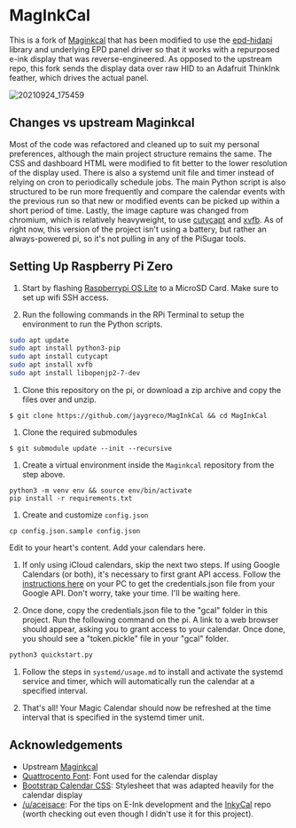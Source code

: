 # MagInkCal
This is a fork of [Maginkcal](https://github.com/speedyg0nz/MagInkCal) that has been modified to use the [epd-hidapi](https://github.com/jaygreco/epd-hidapi) library and underlying EPD panel driver so that it works with a repurposed e-ink display that was reverse-engineered. As opposed to the upstream repo, this fork sends the display data over raw HID to an Adafruit ThinkInk feather, which drives the actual panel.

![20210924_175459](https://user-images.githubusercontent.com/5581989/134661608-bac1f0bf-e7e3-41fe-b92e-37c26dad8fbe.jpg)


## Changes vs upstream Maginkcal
Most of the code was refactored and cleaned up to suit my personal preferences, although the main project structure remains the same. The CSS and dashboard HTML were modified to fit better to the lower resolution of the display used. There is also a systemd unit file and timer instead of relying on cron to periodically schedule jobs. The main Python script is also structured to be run more frequently and compare the calendar events with the previous run so that new or modified events can be picked up within a short period of time. Lastly, the image capture was changed from chromium, which is relatively heavyweight, to use [cutycapt](https://cutycapt.sourceforge.net/) and [xvfb](https://www.x.org/releases/X11R7.6/doc/man/man1/Xvfb.1.xhtml). As of right now, this version of the project isn't using a battery, but rather an always-powered pi, so it's not pulling in any of the PiSugar tools.

## Setting Up Raspberry Pi Zero

1. Start by flashing [Raspberrypi OS Lite](https://www.raspberrypi.org/software/operating-systems/) to a MicroSD Card. Make sure to set up wifi SSH access.

1. Run the following commands in the RPi Terminal to setup the environment to run the Python scripts.

```bash
sudo apt update
sudo apt install python3-pip
sudo apt install cutycapt
sudo apt install xvfb
sudo apt install libopenjp2-7-dev
```

1. Clone this repository on the pi, or download a zip archive and copy the files over and unzip.
```
$ git clone https://github.com/jaygreco/MagInkCal && cd MagInkCal
```

1. Clone the required submodules
```
$ git submodule update --init --recursive
```

1. Create a virtual environment inside the `Maginkcal` repository from the step above.
```
python3 -m venv env && source env/bin/activate
pip install -r requirements.txt
```

1. Create and customize `config.json`
```
cp config.json.sample config.json
```
Edit to your heart's content. Add your calendars here.

1. If only using iCloud calendars, skip the next two steps. If using Google Calendars (or both), it's necessary to first grant API access. Follow the [instructions here](https://developers.google.com/calendar/api/quickstart/python) on your PC to get the credentials.json file from your Google API. Don't worry, take your time. I'll be waiting here.

1. Once done, copy the credentials.json file to the "gcal" folder in this project. Run the following command on the pi. A link to a web browser should appear, asking you to grant access to your calendar. Once done, you should see a "token.pickle" file in your "gcal" folder.

```bash
python3 quickstart.py
```

1. Follow the steps in `systemd/usage.md` to install and activate the systemd service and timer, which will automatically run the calendar at a specified interval.

1. That's all! Your Magic Calendar should now be refreshed at the time interval that is specified in the systemd timer unit.

## Acknowledgements
- Upstream [Maginkcal](https://github.com/speedyg0nz/MagInkCal)
- [Quattrocento Font](https://fonts.google.com/specimen/Quattrocento): Font used for the calendar display
- [Bootstrap Calendar CSS](https://bootstrapious.com/p/bootstrap-calendar): Stylesheet that was adapted heavily for the calendar display
- [/u/aceisace](https://www.reddit.com/user/aceisace/): For the tips on E-Ink development and the [InkyCal](https://github.com/aceisace/Inkycal) repo (worth checking out even though I didn't use it for this project).

